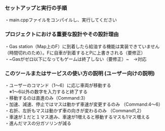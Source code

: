 ### セットアップと実行の手順
・main.cppファイルをコンパイルし、実行してください  


### プロジェクトにおける重要な設計やその設計理由
・Gas station（Map上のF）に到着したら給油する機能は実装できていません（時間切れのため）。Fに自車が到着するとPに上書きされる（要修正）  
・~Gasがゼロ以下になってもゲームは終了しない（要修正）~　→対応


  

### このツールまたはサービスの使い方の説明 (ユーザー向けの説明)  
・ユーザーのコマンド（1～6）に応じ車両が移動する  
　※1～6以外の数字を入力すると終了する  
・移動するのは直進のみ（Command:3）  
・加速、減速、停止ではマスは動かず車速が変更するのみ （Command:4～6）  
・右折、左折もマスは動かず車の向きが変わるのみ  （Command1,2）  
・車速が１だと１マス進み、車速が1増えると移動するマスも1マス増える  
・進んだマスの分ガソリンが減る  


